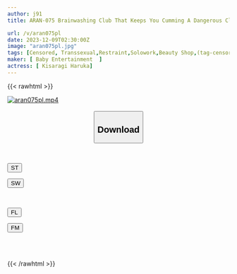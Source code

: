 ```yaml
---
author: j91
title: ARAN-075 Brainwashing Club That Keeps You Cumming A Dangerous Climax Hell Due To Aphrodisiacs Haruka Kisaragi, A Male Girl Who Became Crazy After Being Trained

url: /v/aran075pl
date: 2023-12-09T02:30:00Z
image: "aran075pl.jpg"
tags: [Censored, Transsexual,Restraint,Solowork,Beauty Shop,(tag-censored),Cross Dressing	]
maker: [ Baby Entertainment  ]
actress: [ Kisaragi Haruka]
---
```



{{< rawhtml >}}

<div class="video" data-videoid="0309PwV6W2FbOoz">
    <a href="javascript:;">
        <img src="/v/aran075pl/aran075pl.jpg" width="WIDTH" height="HEIGHT" alt="aran075pl.mp4" loading="lazy">
    </a>
</div>

<script type="text/javascript" src="https://j91.asia/asset/on-demand-st.js"></script>

<br>
  <link rel="stylesheet" href="https://j91.asia/asset/bs5.css">
  
  <center>
  <button class="btn btn-primary" type="button" data-bs-toggle="collapse" data-bs-target=".multi-collapse" aria-expanded="false" aria-controls="multiCollapseExample1 multiCollapseExample2"><h2>Download</h2></button></center>
</p>
<div class="row">
  <div class="col">
    <div class="collapse multi-collapse" id="multiCollapseExample1">
      <div class="card card-body">
	      	      <br>
<div class="buttons">  
<p><a href="https://streamtape.to/v/0309PwV6W2FbOoz" target="_blank"><button class="btn-hover color-3"><i class="fa fa-download"></i> ST</button></a></p>
<p><a href="https://flaswish.com/gejom85g3yd5" target="_blank"><button class="btn-hover color-2"><i class="fa fa-download"></i> SW</button></a></p></div>
    </div>
  </div>
</div>
  <div class="col">
    <div class="collapse multi-collapse" id="multiCollapseExample2">
      <div class="card card-body">
	      <br>
<div class="buttons">
<p><a href="https://filelions.site/f/5hr6xzoa11l5" target="_blank"><button class="btn-hover color-9"><i class="fa fa-download"></i> FL</button></a></p>
<p><a href="https://filemoon.sx/d/xd3z4evyy3we" target="_blank"><button class="btn-hover color-8"><i class="fa fa-download"></i> FM</button></a></p></div>
<br><br>
      </div>
    </div>
  </div>
</div>

{{< /rawhtml >}}